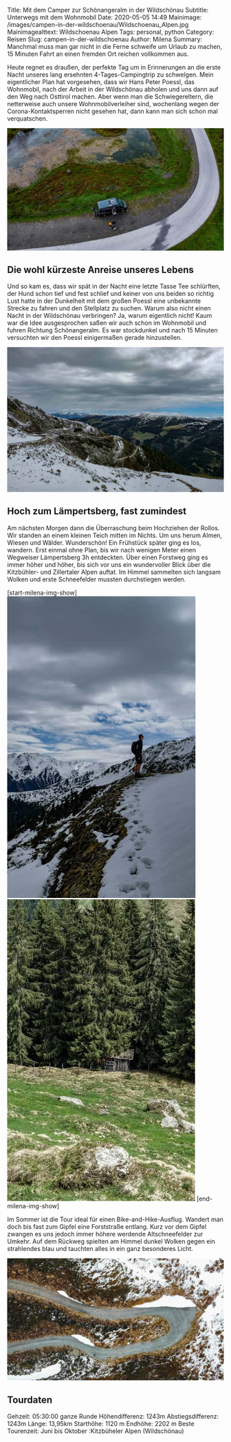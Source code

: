 Title: Mit dem Camper zur Schönangeralm in der Wildschönau
Subtitle: Unterwegs mit dem Wohnmobil
Date: 2020-05-05 14:49
Mainimage: /images/campen-in-der-wildschoenau/Wildschoenau_Alpen.jpg
Mainimagealttext: Wildschoenau Alpen
Tags: personal, python
Category: Reisen
Slug: campen-in-der-wildschoenau
Author: Milena
Summary: Manchmal muss man gar nicht in die Ferne schweife um Urlaub zu machen, 15 Minuten Fahrt an einen fremden Ort reichen vollkommen aus.


Heute regnet es draußen, der perfekte Tag um in Erinnerungen an die erste Nacht unseres lang ersehnten 4-Tages-Campingtrip zu schwelgen. 
Mein eigentlicher Plan hat vorgesehen, dass wir Hans Peter Poessl, das Wohnmobil, nach der Arbeit in der Wildschönau abholen und uns dann auf den Weg nach Osttirol machen. Aber wenn man die Schwiegereltern, die netterweise auch unsere Wohnmobilverleiher sind, wochenlang wegen der Corona-Kontaktsperren nicht gesehen hat, dann kann man sich schon mal verquatschen.

![Pössel Dronenfoto](/images/campen-in-der-wildschoenau/Poessl_Drone.jpg) 

## Die wohl kürzeste Anreise unseres Lebens 
Und so kam es, dass wir spät in der Nacht eine letzte Tasse Tee schlürften, der Hund schon tief und fest schlief und keiner von uns beiden so richtig Lust hatte in der Dunkelheit mit dem großen Poessl eine unbekannte Strecke zu fahren und den Stellplatz zu suchen. 
Warum also nicht einen Nacht in der Wildschönau verbringen? Ja, warum eigentlich nicht! Kaum war die Idee ausgesprochen saßen wir auch schon im Wohnmobil und fuhren Richtung Schönangeralm. Es war stockdunkel und nach 15 Minuten versuchten wir den Poessl einigermaßen gerade hinzustellen.


![Wanderweg Lempersberg](/images/campen-in-der-wildschoenau/Wildschoenau_2.jpg) 

## Hoch zum Lämpertsberg, fast zumindest 

Am nächsten Morgen dann die Überraschung beim Hochziehen der Rollos. Wir standen an einem kleinen Teich mitten im Nichts. Um uns herum Almen, Wiesen und Wälder. Wunderschön!
Ein Frühstück später ging es los, wandern. Erst einmal ohne Plan, bis wir nach wenigen Meter einen Wegweiser Lämpertsberg 3h entdeckten. 
Über einen Forstweg ging es immer höher und höher, bis sich vor uns ein wundervoller Blick über die Kitzbühler- und Zillertaler Alpen auftat. Im Himmel sammelten sich langsam Wolken und erste Schneefelder mussten durchstiegen werden.

[start-milena-img-show]
  ![Lempersberg](/images/campen-in-der-wildschoenau/Laempersberg.jpg) 
  ![Huette Wildschönau](/images/campen-in-der-wildschoenau/huette_wildschoenau.jpg) 
[end-milena-img-show]

Im Sommer ist die Tour ideal für einen Bike-and-Hike-Ausflug. Wandert man doch bis fast zum Gipfel eine Forststraße entlang. Kurz vor dem Gipfel zwangen es uns jedoch immer höhere werdende Altschneefelder zur Umkehr. Auf dem Rückweg spielten am Himmel dunkel Wolken gegen ein strahlendes blau und tauchten alles in ein ganz besonderes Licht.

![Schoenanger Dronenfoto](/images/campen-in-der-wildschoenau/Wildschoenau_Drone.jpg) 

## Tourdaten
Gehzeit: 05:30:00 ganze Runde
Höhendifferenz: 1243m
Abstiegsdifferenz: 1243m
Länge: 13,95km
Starthöhe: 1120 m
Endhöhe: 2202 m
Beste Tourenzeit: Juni bis Oktober
:Kitzbüheler Alpen (Wildschönau)
